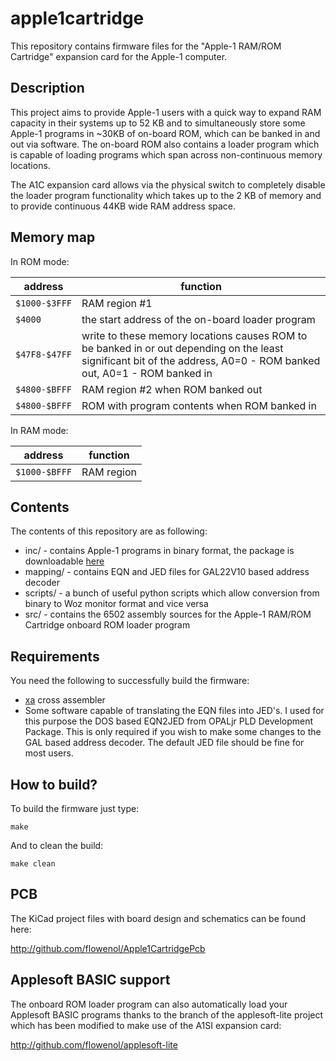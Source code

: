 # apple1cartridge

This repository contains firmware files for the "Apple-1 RAM/ROM Cartridge" expansion card for the Apple-1 computer.

## Description

This project aims to provide Apple-1 users with a quick way to expand RAM capacity in their systems up to 52 KB and to simultaneously store some Apple-1 programs in
~30KB of on-board ROM, which can be banked in and out via software. The on-board ROM also contains a loader program which is capable of loading programs which span across non-continuous memory locations.

The A1C expansion card allows via the physical switch to completely disable the loader program functionality which takes up to the 2 KB of memory
and to provide continuous 44KB wide RAM address space.

## Memory map

In ROM mode:

| address | function |
| --- | --- |
| `$1000-$3FFF` | RAM region #1 |
| `$4000` | the start address of the on-board loader program |
| `$47F8-$47FF` | write to these memory locations causes ROM to be banked in or out depending on the least significant bit of the address, A0=0 - ROM banked out, A0=1 - ROM banked in  |
| `$4800-$BFFF` | RAM region #2 when ROM banked out |
| `$4800-$BFFF` | ROM with program contents when ROM banked in |

In RAM mode:

| address | function |
| --- | --- |
| `$1000-$BFFF` | RAM region |

## Contents

The contents of this repository are as following:

* inc/ - contains Apple-1 programs in binary format, the package is downloadable [here](https://drive.google.com/file/d/1G0ycKSszlr45RE8Rp6eW-0qxz4MS9qDN/view?usp=sharing)
* mapping/ - contains EQN and JED files for GAL22V10 based address decoder
* scripts/ - a bunch of useful python scripts which allow conversion from binary to Woz monitor format and vice versa
* src/ - contains the 6502 assembly sources for the Apple-1 RAM/ROM Cartridge onboard ROM loader program

## Requirements

You need the following to successfully build the firmware:

* [xa](https://www.floodgap.com/retrotech/xa/) cross assembler
* Some software capable of translating the EQN files into JED's. I used for this purpose the DOS based EQN2JED from OPALjr PLD Development Package. This is only required if you wish to make some changes to the GAL based address decoder. The default JED file should be fine for most users.

## How to build?

To build the firmware just type:

`make`

And to clean the build:

`make clean`

## PCB

The KiCad project files with board design and schematics can be found here:

http://github.com/flowenol/Apple1CartridgePcb

## Applesoft BASIC support

The onboard ROM loader program can also automatically load your Applesoft BASIC programs thanks to the branch of the
applesoft-lite project which has been modified to make use of the A1SI expansion card:

http://github.com/flowenol/applesoft-lite
